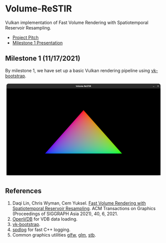 # Volume-ReSTIR
Vulkan implementation of Fast Volume Rendering with Spatiotemporal Reservoir Resampling.

- [Project Pitch](https://github.com/TheSmokeyGuys/Volume-ReSTIR-Vulkan/blob/main/docs/CIS%20565%20Final%20project%20pitch.pdf)
- [Milestone 1 Presentation](https://github.com/TheSmokeyGuys/Volume-ReSTIR-Vulkan/blob/UserRYang-patch-1/docs/CIS%20565%20Milestone1.pdf)


## Milestone 1 (11/17/2021)
By milestone 1, we have set up a basic Vulkan rendering pipeline using [vk-bootstrap](https://github.com/charles-lunarg/vk-bootstrap).

![](img/initial_vulkan_rendering.png)

## References
1. Daqi Lin, Chris Wyman, Cem Yuksel. [Fast Volume Rendering with Spatiotemporal Reservoir Resampling](https://research.nvidia.com/publication/2021-11_Fast-Volume-Rendering). ACM Transactions on Graphics (Proceedings of SIGGRAPH Asia 2021), 40, 6, 2021.
2. [OpenVDB](https://www.openvdb.org/) for VDB data loading.
3. [vk-bootstrap](https://github.com/charles-lunarg/vk-bootstrap).
4. [spdlog](https://github.com/gabime/spdlog) for fast C++ logging.
5. Common graphics utilities [glfw](https://github.com/glfw/glfw), [glm](https://github.com/g-truc/glm), [stb](https://github.com/nothings/stb).
